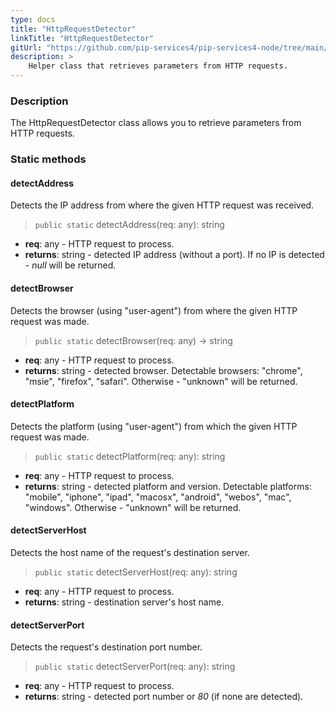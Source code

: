 ```yaml
---
type: docs
title: "HttpRequestDetector"
linkTitle: "HttpRequestDetector"
gitUrl: "https://github.com/pip-services4/pip-services4-node/tree/main/pip-services4-http-node"
description: >
    Helper class that retrieves parameters from HTTP requests.
---
```


### Description

The HttpRequestDetector class allows you to retrieve parameters from HTTP requests. 

### Static methods

#### detectAddress
Detects the IP address from where the given HTTP request was received.

> `public static` detectAddress(req: any): string

- **req**: any - HTTP request to process.
- **returns**: string - detected IP address (without a port). If no IP is detected - *null* will be returned.


#### detectBrowser
Detects the browser (using "user-agent") from where the given HTTP request was made.

> `public static` detectBrowser(req: any) -> string

- **req**: any - HTTP request to process.
- **returns**: string - detected browser. Detectable browsers: "chrome", "msie", "firefox", "safari". Otherwise - "unknown" will be returned.


#### detectPlatform
Detects the platform (using "user-agent") from which the given HTTP request was made.

> `public static` detectPlatform(req: any): string

- **req**: any - HTTP request to process.
- **returns**: string - detected platform and version. Detectable platforms: "mobile", "iphone",
"ipad",  "macosx", "android",  "webos", "mac", "windows". Otherwise - "unknown" will
be returned.


#### detectServerHost
Detects the host name of the request's destination server.

> `public static` detectServerHost(req: any): string

- **req**: any - HTTP request to process.
- **returns**: string - destination server's host name.


#### detectServerPort
Detects the request's destination port number.

> `public static` detectServerPort(req: any): string

- **req**: any - HTTP request to process.
- **returns**: string - detected port number or *80* (if none are detected).
